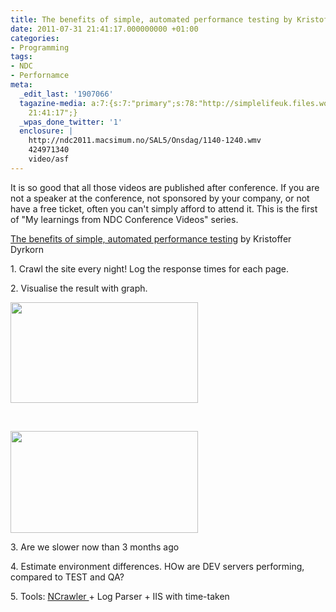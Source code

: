 ```yaml
---
title: The benefits of simple, automated performance testing by Kristoffer Dyrkorn
date: 2011-07-31 21:41:17.000000000 +01:00
categories:
- Programming
tags:
- NDC
- Perfornamce
meta:
  _edit_last: '1907066'
  tagazine-media: a:7:{s:7:"primary";s:78:"http://simplelifeuk.files.wordpress.com/2011/07/response-time-graph-sorted.jpg";s:6:"images";a:2:{s:78:"http://simplelifeuk.files.wordpress.com/2011/07/response-time-graph-sorted.jpg";a:6:{s:8:"file_url";s:78:"http://simplelifeuk.files.wordpress.com/2011/07/response-time-graph-sorted.jpg";s:5:"width";s:3:"919";s:6:"height";s:3:"495";s:4:"type";s:5:"image";s:4:"area";s:6:"454905";s:9:"file_path";s:0:"";}s:73:"http://simplelifeuk.files.wordpress.com/2011/07/response-time-graph-1.jpg";a:6:{s:8:"file_url";s:73:"http://simplelifeuk.files.wordpress.com/2011/07/response-time-graph-1.jpg";s:5:"width";s:3:"910";s:6:"height";s:3:"497";s:4:"type";s:5:"image";s:4:"area";s:6:"452270";s:9:"file_path";s:0:"";}}s:6:"videos";a:0:{}s:11:"image_count";s:1:"2";s:6:"author";s:7:"1907066";s:7:"blog_id";s:7:"1833431";s:9:"mod_stamp";s:19:"2011-07-31
    21:41:17";}
  _wpas_done_twitter: '1'
  enclosure: |
    http://ndc2011.macsimum.no/SAL5/Onsdag/1140-1240.wmv
    424971340
    video/asf
---
```

<p>It is so good that all those videos are published after conference. If you are not a speaker at the conference, not sponsored by your company, or not have a free ticket, often you can't simply afford to attend it. This is the first of "My learnings from NDC Conference Videos" series.</p>
<p><a href="http://ndc2011.macsimum.no/SAL5/Onsdag/1140-1240.wmv">The benefits of simple, automated performance testing</a> by Kristoffer Dyrkorn</p>
<p>1. Crawl the site every night! Log the response times for each page.</p>
<p>2. Visualise the result with graph.</p>
<p><a href="http://simplelifeuk.files.wordpress.com/2011/07/response-time-graph-sorted.jpg"><img class="aligncenter size-medium wp-image-436" title="Response Time Graph Sorted" src="{{ site.baseurl }}/assets/response-time-graph-sorted.jpg?w=300" alt="" width="300" height="161" /></a></p>
<p>&nbsp;</p>
<p><a href="http://simplelifeuk.files.wordpress.com/2011/07/response-time-graph-1.jpg"><img class="aligncenter size-medium wp-image-435" title="Response Time Graph 1" src="{{ site.baseurl }}/assets/response-time-graph-1.jpg?w=300" alt="" width="300" height="163" /></a></p>
<p>3. Are we slower now than 3 months ago</p>
<p>4. Estimate environment differences. HOw are DEV servers performing, compared to TEST and QA?</p>
<p>5. Tools: <a href="http://ncrawler.codeplex.com/">NCrawler </a>+ Log Parser + IIS with time-taken</p>

